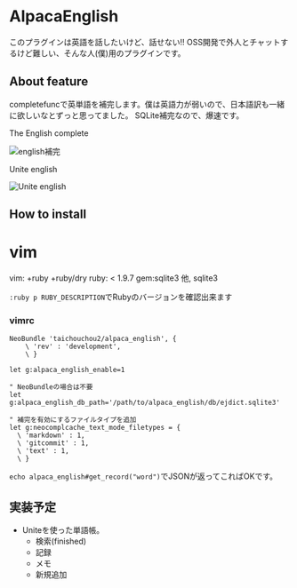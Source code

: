# AlpacaEnglish

このプラグインは英語を話したいけど、話せない!!
OSS開発で外人とチャットするけど難しい、そんな人(僕)用のプラグインです。

## About feature

completefuncで英単語を補完します。僕は英語力が弱いので、日本語訳も一緒に欲しいなとずっと思ってました。
SQLite補完なので、爆速です。

The English complete

![english補完](http://cl.ly/image/1l1l0g272I1N/%E3%82%B9%E3%82%AF%E3%83%AA%E3%83%BC%E3%83%B3%E3%82%B7%E3%83%A7%E3%83%83%E3%83%88%202013-04-21%208.37.39.png)

Unite english

![Unite english](http://cl.ly/image/3n2u0Z2b0v3S/%E3%82%B9%E3%82%AF%E3%83%AA%E3%83%BC%E3%83%B3%E3%82%B7%E3%83%A7%E3%83%83%E3%83%88%202013-04-23%2023.38.24.png)

## How to install

vim
======
vim: +ruby +ruby/dry
ruby: < 1.9.7
gem:sqlite3
他, sqlite3

`:ruby p RUBY_DESCRIPTION`でRubyのバージョンを確認出来ます

### vimrc

```vim
NeoBundle 'taichouchou2/alpaca_english', {
    \ 'rev' : 'development',
    \ }

let g:alpaca_english_enable=1

" NeoBundleの場合は不要
let g:alpaca_english_db_path='/path/to/alpaca_english/db/ejdict.sqlite3'

" 補完を有効にするファイルタイプを追加
let g:neocomplcache_text_mode_filetypes = {
  \ 'markdown' : 1,
  \ 'gitcommit' : 1,
  \ 'text' : 1,
  \ }
```

`echo alpaca_english#get_record("word")`でJSONが返ってこればOKです。

## 実装予定

- Uniteを使った単語帳。
    - 検索(finished)
    - 記録
    - メモ
    - 新規追加

